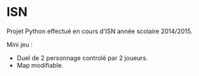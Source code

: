 # ISN

Projet Python effectué en cours d'ISN année scolaire 2014/2015.

Mini jeu : 
  - Duel de 2 personnage controlé par 2 joueurs.
  - Map modifiable.

